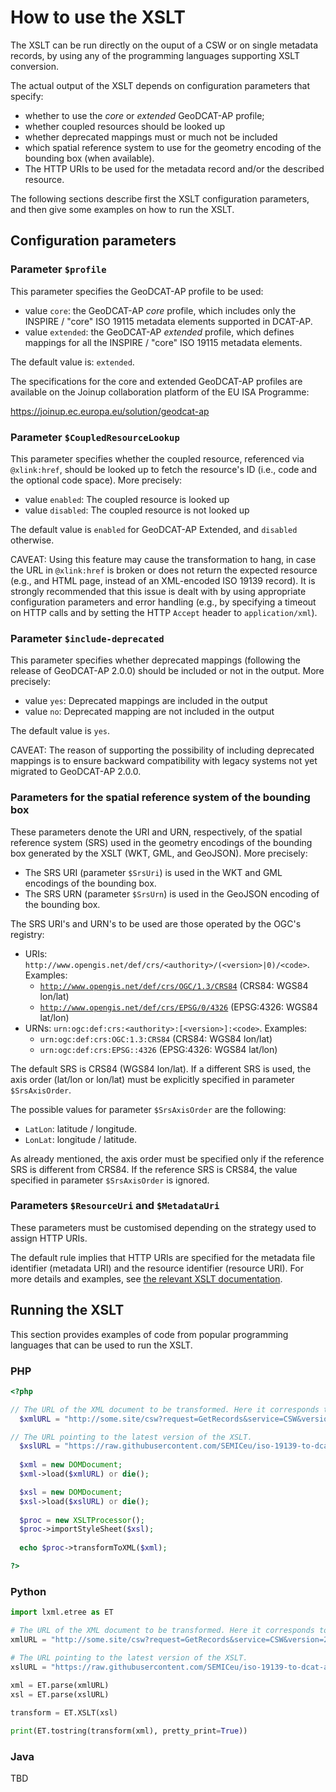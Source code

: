 # How to use the XSLT

The XSLT can be run directly on the ouput of a CSW or on single metadata records, by using any of the programming languages supporting XSLT conversion.

The actual output of the XSLT depends on configuration parameters that specify:

* whether to use the _core_ or _extended_ GeoDCAT-AP profile;
* whether coupled resources should be looked up
* whether deprecated mappings must or much not be included 
* which spatial reference system to use for the geometry encoding of the bounding box (when available).
* The HTTP URIs to be used for the metadata record and/or the described resource.

The following sections describe first the XSLT configuration parameters, and then give some examples on how to run the XSLT.

## Configuration parameters

### Parameter `$profile`

This parameter specifies the GeoDCAT-AP profile to be used:

* value `core`: the GeoDCAT-AP _core_ profile, which includes only the INSPIRE / "core" ISO 19115 metadata elements supported in DCAT-AP.
* value `extended`: the GeoDCAT-AP _extended_ profile, which defines mappings for all the INSPIRE / "core" ISO 19115 metadata elements.

The default value is: `extended`.
  
The specifications for the core and extended GeoDCAT-AP profiles are available on the Joinup collaboration platform of the EU ISA Programme:

https://joinup.ec.europa.eu/solution/geodcat-ap

### Parameter `$CoupledResourceLookup`

This parameter specifies whether the coupled resource, referenced via `@xlink:href`, should be looked up to fetch the resource's ID (i.e., code and the optional code space). More precisely:

* value `enabled`: The coupled resource is looked up
* value `disabled`: The coupled resource is not looked up

The default value is `enabled` for GeoDCAT-AP Extended, and `disabled` otherwise.

CAVEAT: Using this feature may cause the transformation to hang, in case the URL in `@xlink:href` is broken or does not return the expected resource (e.g., and HTML page, instead of an XML-encoded ISO 19139 record). It is strongly recommended that this issue is dealt with by using appropriate configuration parameters and error handling (e.g., by specifying a timeout on HTTP calls and by setting the HTTP `Accept` header to `application/xml`).

### Parameter `$include-deprecated`

This parameter specifies whether deprecated mappings (following the release of GeoDCAT-AP 2.0.0) should be included or not in the output. More precisely:

* value `yes`: Deprecated mappings are included in the output
* value `no`: Deprecated mapping are not included in the output

The default value is `yes`.

CAVEAT: The reason of supporting the possibility of including deprecated mappings is to ensure backward compatibility with legacy systems not yet migrated to GeoDCAT-AP 2.0.0.

### Parameters for the spatial reference system of the bounding box

These parameters denote the URI and URN, respectively, of the spatial reference system (SRS) used in the geometry encodings of the bounding box generated by the XSLT (WKT, GML, and GeoJSON). More precisely:

* The SRS URI (parameter `$SrsUri`) is used in the WKT and GML encodings of the bounding box.
* The SRS URN (parameter `$SrsUrn`) is used in the GeoJSON encoding of the bounding box.

The SRS URI's and URN's to be used are those operated by the OGC's registry:

* URIs: `http://www.opengis.net/def/crs/<authority>/(<version>|0)/<code>`. Examples: 
    * [`http://www.opengis.net/def/crs/OGC/1.3/CRS84`](http://www.opengis.net/def/crs/OGC/1.3/CRS84) (CRS84: WGS84 lon/lat)
    * [`http://www.opengis.net/def/crs/EPSG/0/4326`](http://www.opengis.net/def/crs/EPSG/0/4326) (EPSG:4326: WGS84 lat/lon)
* URNs: `urn:ogc:def:crs:<authority>:[<version>]:<code>`. Examples: 
    * `urn:ogc:def:crs:OGC:1.3:CRS84` (CRS84: WGS84 lon/lat)
    * `urn:ogc:def:crs:EPSG::4326` (EPSG:4326: WGS84 lat/lon)

The default SRS is CRS84 (WGS84 lon/lat). If a different SRS is used, the axis order (lat/lon or lon/lat) must be explicitly specified in parameter `$SrsAxisOrder`.

The possible values for parameter `$SrsAxisOrder` are the following:

* `LatLon`: latitude / longitude.
* `LonLat`: longitude / latitude.

As already mentioned, the axis order must be specified only if the reference SRS is different from CRS84. If the reference SRS is CRS84, the value specified in parameter `$SrsAxisOrder` is ignored.

### Parameters `$ResourceUri` and `$MetadataUri` 

These parameters must be customised depending on the strategy used to assign HTTP URIs.
  
The default rule implies that HTTP URIs are specified for the metadata file identifier (metadata URI) and the resource identifier (resource URI). For more details and examples, see [the relevant XSLT documentation](./HTTP-URIs.md).

## Running the XSLT

This section provides examples of code from popular programming languages that can be used to run the XSLT.

### PHP

````php
<?php

// The URL of the XML document to be transformed. Here it corresponds to a "GetRecords" output of a fictitious CSW, with the "maxRecords" parameter set to 10.
  $xmlURL = "http://some.site/csw?request=GetRecords&service=CSW&version=2.0.2&namespace=xmlns%28csw=http://www.opengis.net/cat/csw%29&resultType=results&outputSchema=http://www.isotc211.org/2005/gmd&outputFormat=application/xml&typeNames=csw:Record&elementSetName=full&constraintLanguage=CQL_TEXT&constraint_language_version=1.1.0&maxRecords=10";

// The URL pointing to the latest version of the XSLT.
  $xslURL = "https://raw.githubusercontent.com/SEMICeu/iso-19139-to-dcat-ap/master/iso-19139-to-dcat-ap.xsl";
  
  $xml = new DOMDocument;
  $xml->load($xmlURL) or die();

  $xsl = new DOMDocument;
  $xsl->load($xslURL) or die();
  
  $proc = new XSLTProcessor();
  $proc->importStyleSheet($xsl);
  
  echo $proc->transformToXML($xml);

?>
````

### Python

````python
import lxml.etree as ET

# The URL of the XML document to be transformed. Here it corresponds to a "GetRecords" output of a fictitious CSW, with the "maxRecords" parameter set to 10.
xmlURL = "http://some.site/csw?request=GetRecords&service=CSW&version=2.0.2&namespace=xmlns%28csw=http://www.opengis.net/cat/csw%29&resultType=results&outputSchema=http://www.isotc211.org/2005/gmd&outputFormat=application/xml&typeNames=csw:Record&elementSetName=full&constraintLanguage=CQL_TEXT&constraint_language_version=1.1.0&maxRecords=10"

# The URL pointing to the latest version of the XSLT.
xslURL = "https://raw.githubusercontent.com/SEMICeu/iso-19139-to-dcat-ap/master/iso-19139-to-dcat-ap.xsl"
  
xml = ET.parse(xmlURL)
xsl = ET.parse(xslURL)

transform = ET.XSLT(xsl)

print(ET.tostring(transform(xml), pretty_print=True))
````

### Java

TBD
